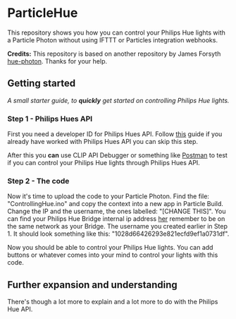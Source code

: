 # ParticleHue
This repository shows you how you can control your Philips Hue lights with a Particle Photon without using IFTTT or Particles integration webhooks.

**Credits:** This repository is based on another repository by James Forsyth [hue-photon](https://github.com/fsyth/hue-photon). Thanks for your help.


## Getting started
*A small starter guide, to **quickly** get started on controlling Philips Hue lights.*
### Step 1 - Philips Hues API
First you need a developer ID for Philips Hues API. Follow [this](https://developers.meethue.com/develop/get-started-2/) guide if you already have worked with Philips Hues API you can skip this step.

After this you **can** use CLIP API Debugger or something like [Postman](https://www.getpostman.com/) to test if you can control your Philips Hue lights through Philips Hues API. 

### Step 2 - The code
Now it's time to upload the code to your Particle Photon. 
Find the file: "ControllingHue.ino" and copy the context into a new app in Particle Build. Change the IP and the username, the ones labelled: "[CHANGE THIS]". You can find your Philips Hue Bridge internal ip address [her](https://www.meethue.com/api/nupnp) remember to be on the same network as your Bridge. The username you created earlier in Step 1. It should look something like this: "1028d66426293e821ecfd9ef1a0731df".

Now you should be able to control your Philips Hue lights. You can add buttons or whatever comes into your mind to control your lights with this code. 

## Further expansion and understanding
There's though a lot more to explain and a lot more to do with the Philips Hue API. 



